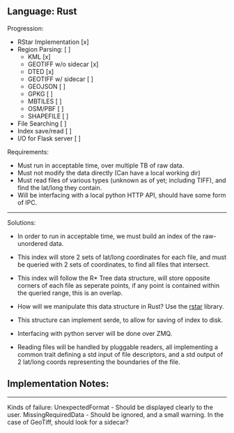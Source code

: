 Language: Rust
---------------------------------------------------------------------------------------------------
Progression:
- RStar Implementation [x]
- Region Parsing: [ ]
  - KML [x]
  - GEOTIFF w/o sidecar [x]
  - DTED [x]
  - GEOTIFF w/ sidecar [ ]
  - GEOJSON [ ]
  - GPKG [ ]
  - MBTILES [ ]
  - OSM/PBF [ ]
  - SHAPEFILE [ ]
- File Searching [ ]
- Index save/read [ ]
- I/O for Flask server [ ]

Requirements:
- Must run in acceptable time, over multiple TB of raw data.
- Must not modify the data directly (Can have a local working dir)
- Must read files of various types (unknown as of yet; including TIFF), and find the lat/long they contain.
- Will be interfacing with a local python HTTP API, should have some form of IPC.

---------------------------------------------------------------------------------------------------
Solutions:
- In order to run in acceptable time, we must build an index of the raw-unordered data.
- This index will store 2 sets of lat/long coordinates for each file, and must be queried with 2 sets of coordinates, to find all files that intersect.
- This index will follow the R* Tree data structure, will store opposite corners of each file as seperate points, if any point is contained within the queried range, this is an overlap.
- How will we manipulate this data structure in Rust? Use the [rstar](https://docs.rs/rstar/latest/rstar/) library.
- This structure can implement serde, to allow for saving of index to disk.

- Interfacing with python server will be done over ZMQ.

- Reading files will be handled by pluggable readers, all implementing a common trait defining a std input of file descriptors, and a std output of 2 lat/long coords representing the boundaries of the file.

## Implementation Notes:
--------------------------
Kinds of failure:
    UnexpectedFormat - Should be displayed clearly to the user.
    MissingRequiredData - Should be ignored, and a small warning. In the case of GeoTiff, should look for a sidecar?